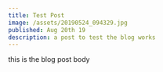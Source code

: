 ```yaml
---
title: Test Post
image: /assets/20190524_094329.jpg
published: Aug 20th 19
description: a post to test the blog works
---
```


this is the blog post body
